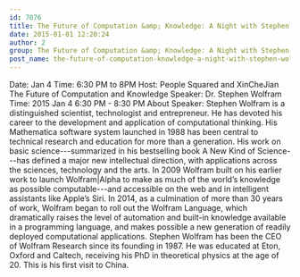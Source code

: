 ```yaml
---
id: 7076
title: The Future of Computation &amp; Knowledge: A Night with Stephen Wolfram
date: 2015-01-01 12:20:24
author: 2
group: The Future of Computation &amp; Knowledge: A Night with Stephen Wolfram
post_name: the-future-of-computation-knowledge-a-night-with-stephen-wolfram
---
```


Date: Jan 4 Time: 6:30 PM to 8PM Host: People Squared and XinCheJian The Future of Computation and Knowledge Speaker: Dr. Stephen Wolfram Time: 2015 Jan 4 6:30 PM - 8:30 PM About Speaker: Stephen Wolfram is a distinguished scientist, technologist and entrepreneur. He has devoted his career to the development and application of computational thinking. His Mathematica software system launched in 1988 has been central to technical research and education for more than a generation. His work on basic science---summarized in his bestselling book A New Kind of Science---has defined a major new intellectual direction, with applications across the sciences, technology and the arts. In 2009 Wolfram built on his earlier work to launch Wolfram|Alpha to make as much of the world’s knowledge as possible computable---and accessible on the web and in intelligent assistants like Apple’s Siri. In 2014, as a culmination of more than 30 years of work, Wolfram began to roll out the Wolfram Language, which dramatically raises the level of automation and built-in knowledge available in a programming language, and makes possible a new generation of readily deployed computational applications. Stephen Wolfram has been the CEO of Wolfram Research since its founding in 1987. He was educated at Eton, Oxford and Caltech, receiving his PhD in theoretical physics at the age of 20. This is his first visit to China.